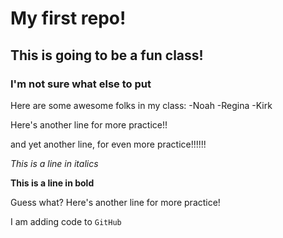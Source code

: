 # My first repo!

## This is going to be a fun class!

### I'm not sure what else to put

Here are some awesome folks in my class:
-Noah
-Regina
-Kirk


Here's another line for more practice!!

and yet another line, for even more practice!!!!!!

*This is a line in italics*

**This is a line in bold**

Guess what? Here's another line for more practice!

I am adding code to `GitHub`
